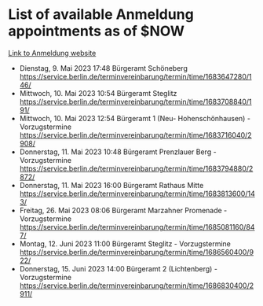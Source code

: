 # List of available Anmeldung appointments as of $NOW
[Link to Anmeldung website](https://service.berlin.de/terminvereinbarung/termin/tag.php?termin=1&anliegen[]=120686&dienstleisterlist=122210,122217,327316,122219,327312,122227,327314,122231,327346,122243,327348,122254,122252,329742,122260,329745,122262,329748,122271,327278,122273,327274,122277,327276,330436,122280,327294,122282,327290,122284,327292,122291,327270,122285,327266,122286,327264,122296,327268,150230,329760,122297,327286,122294,327284,122312,329763,122314,329775,122304,327330,122311,327334,122309,327332,317869,122281,327352,122279,329772,122283,122276,327324,122274,327326,122267,329766,122246,327318,122251,327320,122257,327322,122208,327298,122226,327300&herkunft=http%3A%2F%2Fservice.berlin.de%2Fdienstleistung%2F120686%2F)
- Dienstag, 9. Mai 2023 17:48 Bürgeramt Schöneberg https://service.berlin.de/terminvereinbarung/termin/time/1683647280/146/
- Mittwoch, 10. Mai 2023 10:54 Bürgeramt Steglitz https://service.berlin.de/terminvereinbarung/termin/time/1683708840/191/
- Mittwoch, 10. Mai 2023 12:54 Bürgeramt 1 (Neu- Hohenschönhausen) - Vorzugstermine https://service.berlin.de/terminvereinbarung/termin/time/1683716040/2908/
- Donnerstag, 11. Mai 2023 10:48 Bürgeramt Prenzlauer Berg - Vorzugstermine https://service.berlin.de/terminvereinbarung/termin/time/1683794880/2872/
- Donnerstag, 11. Mai 2023 16:00 Bürgeramt Rathaus Mitte https://service.berlin.de/terminvereinbarung/termin/time/1683813600/143/
- Freitag, 26. Mai 2023 08:06 Bürgeramt Marzahner Promenade - Vorzugstermine https://service.berlin.de/terminvereinbarung/termin/time/1685081160/847/
- Montag, 12. Juni 2023 11:00 Bürgeramt Steglitz - Vorzugstermine https://service.berlin.de/terminvereinbarung/termin/time/1686560400/922/
- Donnerstag, 15. Juni 2023 14:00 Bürgeramt 2 (Lichtenberg) - Vorzugstermine https://service.berlin.de/terminvereinbarung/termin/time/1686830400/2911/
